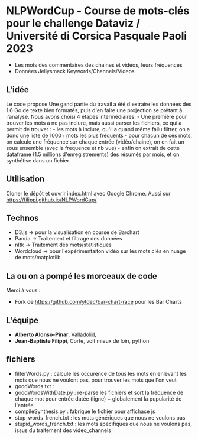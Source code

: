 # NLPWordCup - Course de mots-clés pour le challenge Dataviz / Université di Corsica Pasquale Paoli 2023

- Les mots des commentaires des chaines et vidéos, leurs fréquences
- Données Jellysmack Keywords/Channels/Videos 

## L'idée
Le code propose
Une gand partie du travail a été d'extraire les données des 1.6 Go de texte bien formatés, puis d'en faire une projection se prêtant à l'analyse.
Nous avons choisi 4 étapes intermédiaires:
    - Une première pour trouver les mots à ne pas inclure, mais aussi parser les fichiers,  ce qui a permit de trouver :
    - les mots à inclure, qu'il a quand même fallu filtrer, on a donc une liste de 1000+ mots les plus fréquents
    - pour chacun de ces mots, on calcule une fréquence sur chaque entrée (vidéo/chaine), on en fait un sous ensemble (avec la frequence et nb vue)
    - enfin on extrait de cette dataframe (1.5 millions d'enregistrements) des résumés par mois, et on synthétise dans un fichier 

## Utilisation
Cloner le dépôt et ouvrir index.html avec Google Chrome. Aussi sur https://filippi.github.io/NLPWordCup/

## Technos
- D3.js -> pour la visualisation en course de Barchart
- Panda -> Traitement et filtrage des données
- nltk -> Traitement des mots/statistiques
- Wordcloud -> pour l'expérimentaiton vidéo sur les mots clés en nuage de mots/matplotlib


## La ou on a pompé les morceaux de code
Merci à vous :
- Fork de https://github.com/ytdec/bar-chart-race pour les Bar Charts

## L'équipe
- **Alberto Alonso-Pinar**, Valladolid, 
- **Jean-Baptiste Filippi**, Corte, voit mieux de loin, python

## fichiers
- filterWords.py : calcule les occurence de tous les mots en enlevant les mots que nous ne voulont pas, pour trouver les mots que l'on veut
- goodWords.txt :
- goodWordsWithDate.py : re-parse les fichiers et sort la fréquence de chaque mot pour entrée datée (ligne) + globalement la pupularité de l'entrée 
- compileSynthesis.py : fabrique le fichier pour affichace js
- stop_words_french.txt : les mots génériques que nous ne voulons pas
- stupid_words_french.txt : les mots spécifiques que nous ne voulons pas, issus du traitement des video_channels